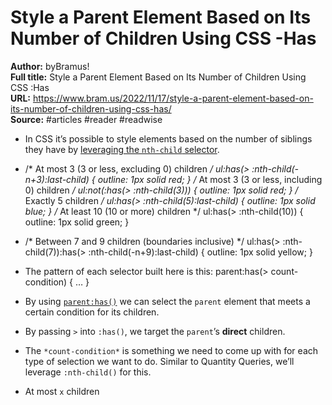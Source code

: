 # Style a Parent Element Based on Its Number of Children Using CSS -Has

**Author:** byBramus!  
**Full title:** Style a Parent Element Based on Its Number of Children Using CSS :Has  
**URL:** https://www.bram.us/2022/11/17/style-a-parent-element-based-on-its-number-of-children-using-css-has/  
**Source:** #articles #reader #readwise

- In CSS it’s possible to style elements based on the number of siblings they have by [leveraging the `nth-child` selector](https://www.bram.us/2015/03/04/quantity-queries-for-css/). 
   
- /* At most 3 (3 or less, excluding 0) children */ ul:has(> :nth-child(-n+3):last-child) { outline: 1px solid red; } /* At most 3 (3 or less, including 0) children */ ul:not(:has(> :nth-child(3))) { outline: 1px solid red; } /* Exactly 5 children */ ul:has(> :nth-child(5):last-child) { outline: 1px solid blue; } /* At least 10 (10 or more) children */ ul:has(> :nth-child(10)) { outline: 1px solid green; } 
   
- /* Between 7 and 9 children (boundaries inclusive) */ ul:has(> :nth-child(7)):has(> :nth-child(-n+9):last-child) { outline: 1px solid yellow; } 
   
- The pattern of each selector built here is this:
  parent:has(> count-condition) {
  …
  } 
   
- By using [`parent:has()`](https://brm.us/css-has) we can select the `parent` element that meets a certain condition for its children. 
   
- By passing `>` into `:has()`, we target the `parent`’s **direct** children. 
   
- The `*count-condition*` is something we need to come up with for each type of selection we want to do. Similar to Quantity Queries, we’ll leverage `:nth-child()` for this. 
   
- At most `x` children 
   
